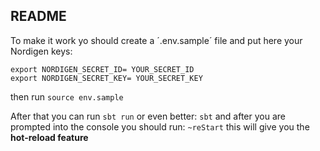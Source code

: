 <h2>README</h2>

To make it work yo should create a ´.env.sample´ file and put here your Nordigen keys:
````
export NORDIGEN_SECRET_ID= YOUR_SECRET_ID
export NORDIGEN_SECRET_KEY= YOUR_SECRET_KEY
````

then run ```source env.sample```

After that you can run ````sbt run```` or even better:
```sbt``` and after you are prompted into the console you should run:
```~reStart``` this will give you the **hot-reload feature**